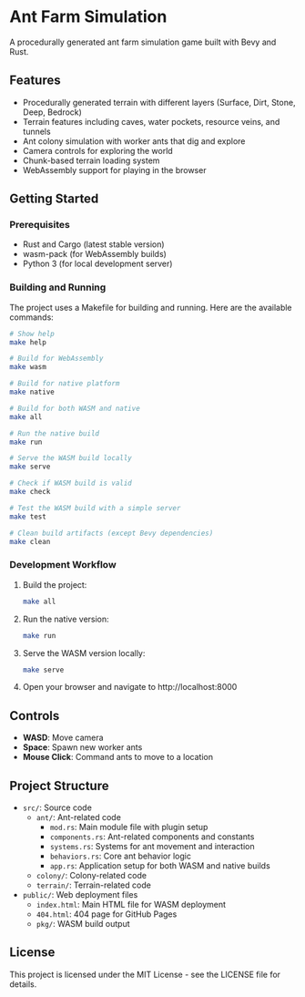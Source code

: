 # Ant Farm Simulation

A procedurally generated ant farm simulation game built with Bevy and Rust.

## Features

- Procedurally generated terrain with different layers (Surface, Dirt, Stone, Deep, Bedrock)
- Terrain features including caves, water pockets, resource veins, and tunnels
- Ant colony simulation with worker ants that dig and explore
- Camera controls for exploring the world
- Chunk-based terrain loading system
- WebAssembly support for playing in the browser

## Getting Started

### Prerequisites

- Rust and Cargo (latest stable version)
- wasm-pack (for WebAssembly builds)
- Python 3 (for local development server)

### Building and Running

The project uses a Makefile for building and running. Here are the available commands:

```bash
# Show help
make help

# Build for WebAssembly
make wasm

# Build for native platform
make native

# Build for both WASM and native
make all

# Run the native build
make run

# Serve the WASM build locally
make serve

# Check if WASM build is valid
make check

# Test the WASM build with a simple server
make test

# Clean build artifacts (except Bevy dependencies)
make clean
```

### Development Workflow

1. Build the project:

   ```bash
   make all
   ```

2. Run the native version:

   ```bash
   make run
   ```

3. Serve the WASM version locally:

   ```bash
   make serve
   ```

4. Open your browser and navigate to http://localhost:8000

## Controls

- **WASD**: Move camera
- **Space**: Spawn new worker ants
- **Mouse Click**: Command ants to move to a location

## Project Structure

- `src/`: Source code
  - `ant/`: Ant-related code
    - `mod.rs`: Main module file with plugin setup
    - `components.rs`: Ant-related components and constants
    - `systems.rs`: Systems for ant movement and interaction
    - `behaviors.rs`: Core ant behavior logic
    - `app.rs`: Application setup for both WASM and native builds
  - `colony/`: Colony-related code
  - `terrain/`: Terrain-related code
- `public/`: Web deployment files
  - `index.html`: Main HTML file for WASM deployment
  - `404.html`: 404 page for GitHub Pages
  - `pkg/`: WASM build output

## License

This project is licensed under the MIT License - see the LICENSE file for details.
